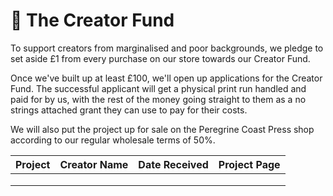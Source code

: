 # 💸 The Creator Fund

To support creators from marginalised and poor backgrounds, we pledge to set aside £1 from every purchase on our store towards our Creator Fund.&#x20;

Once we've built up at least £100, we'll open up applications for the Creator Fund. The successful applicant will get a physical print run handled and paid for by us, with the rest of the money going straight to them as a no strings attached grant they can use to pay for their costs.

We will also put the project up for sale on the Peregrine Coast Press shop according to our regular wholesale terms of 50%.&#x20;

<table><thead><tr><th>Project</th><th>Creator Name</th><th>Date Received</th><th data-type="content-ref">Project Page</th></tr></thead><tbody><tr><td></td><td></td><td></td><td></td></tr><tr><td></td><td></td><td></td><td></td></tr><tr><td></td><td></td><td></td><td></td></tr></tbody></table>

&#x20;

